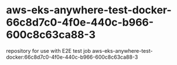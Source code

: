 # aws-eks-anywhere-test-docker-66c8d7c0-4f0e-440c-b966-600c8c63ca88-3
repository for use with E2E test job aws-eks-anywhere-test-docker:66c8d7c0-4f0e-440c-b966-600c8c63ca88-3
